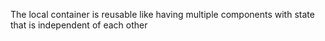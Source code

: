 The local container is reusable like having multiple components with state that is independent of each other

